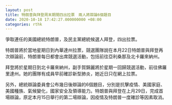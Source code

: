 ```yaml
---
layout: post
title: 特朗普與拜登周末期間四出拉票　兩人將辯論6個題目
date: 2020-10-18 17:42:27.000000000 +08:00
categories: rthk
---
```


爭取連任的美國總統特朗普，及民主黨總統候選人拜登，四出拉票。

特朗普將於當地星期日到內華達州拉票，競選團隊說在本月22日特朗普與拜登再次辯論前，特朗普每日都會出席競選活動，包括前往亞利桑那及北卡羅來納州。

拜登將於星期日到北卡羅來納州，副手賀錦麗將於星期一回歸競選活動，前往佛羅里達州。她的團隊有成員早前確診新型肺炎，她近日只在網上拉票。

另外，總統辯論委員會公布幾日後辯論的6個題目，分別是抗擊疫情、美國家庭、美國種族、氣候變化，國家安全及領導能力。特朗普與拜登在上月29日，完成首場辯論，原定本月15日舉行的第二場辯論，因疫情及特朗普一度確診等因素取消。
